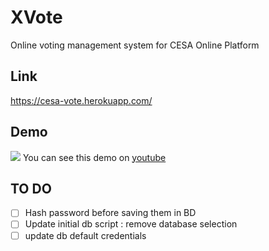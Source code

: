 # XVote
Online voting management system for CESA Online Platform

## Link

https://cesa-vote.herokuapp.com/

## Demo
<img src="demo/vote.gif"/>
You can see this demo on <a href="https://youtu.be/CphTJS6LLXE" target="_blank" > youtube </a>

## TO DO
- [ ] Hash password before saving them in BD
- [ ] Update initial db script : remove database selection
- [ ] update db default credentials
